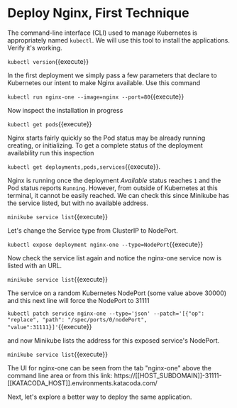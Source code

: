 # Deploy Nginx, First Technique #

The command-line interface (CLI) used to manage Kubernetes is appropriately named `kubectl`. We will use this tool to install the applications. Verify it's working.

`kubectl version`{{execute}}

In the first deployment we simply pass a few parameters that declare to Kubernetes our intent to make Nginx available. Use this command

`kubectl run nginx-one --image=nginx --port=80`{{execute}}

Now inspect the installation in progress

`kubectl get pods`{{execute}}

Nginx starts fairly quickly so the Pod status may be already running creating, or initializing. To get a complete status of the deployment availability run this inspection

`kubectl get deployments,pods,services`{{execute}}.

Nginx is running once the deployment _Available_ status reaches `1` and the Pod status reports `Running`. However, from outside of Kubernetes at this terminal, it cannot be easily reached. We can check this since Minikube has the service listed, but with no available address.

`minikube service list`{{execute}}

Let's change the Service type from ClusterIP to NodePort.

`kubectl expose deployment nginx-one --type=NodePort`{{execute}}

Now check the service list again and notice the nginx-one service now is listed with an URL.

`minikube service list`{{execute}}

The service on a random Kubernetes NodePort (some value above 30000) and this next line will force the NodePort to 31111

`kubectl patch service nginx-one --type='json' --patch='[{"op": "replace", "path": "/spec/ports/0/nodePort", "value":31111}]'`{{execute}}

and now Minikube lists the address for this exposed service's NodePort.

`minikube service list`{{execute}}

The UI for nginx-one can be seen from the tab "nginx-one" above the command line area or from this link: https://[[HOST_SUBDOMAIN]]-31111-[[KATACODA_HOST]].environments.katacoda.com/

Next, let's explore a better way to deploy the same application.